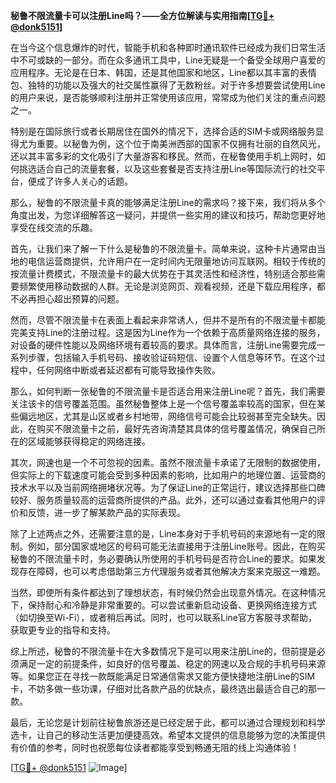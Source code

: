**秘鲁不限流量卡可以注册Line吗？——全方位解读与实用指南[[TG💪+ @donk5151](https://t.me/s/donk5151)]**

在当今这个信息爆炸的时代，智能手机和各种即时通讯软件已经成为我们日常生活中不可或缺的一部分。而在众多通讯工具中，Line无疑是一个备受全球用户喜爱的应用程序。无论是在日本、韩国，还是其他国家和地区，Line都以其丰富的表情包、独特的功能以及强大的社交属性赢得了无数粉丝。对于许多想要尝试使用Line的用户来说，是否能够顺利注册并正常使用该应用，常常成为他们关注的重点问题之一。

特别是在国际旅行或者长期居住在国外的情况下，选择合适的SIM卡或网络服务显得尤为重要。以秘鲁为例，这个位于南美洲西部的国家不仅拥有壮丽的自然风光，还以其丰富多彩的文化吸引了大量游客和移民。然而，在秘鲁使用手机上网时，如何挑选适合自己的流量套餐，以及这些套餐是否支持注册Line等国际流行的社交平台，便成了许多人关心的话题。

那么，秘鲁的不限流量卡真的能够满足注册Line的需求吗？接下来，我们将从多个角度出发，为您详细解答这一疑问，并提供一些实用的建议和技巧，帮助您更好地享受在线交流的乐趣。

首先，让我们来了解一下什么是秘鲁的不限流量卡。简单来说，这种卡片通常由当地的电信运营商提供，允许用户在一定时间内无限量地访问互联网。相较于传统的按流量计费模式，不限流量卡的最大优势在于其灵活性和经济性，特别适合那些需要频繁使用移动数据的人群。无论是浏览网页、观看视频，还是下载应用程序，都不必再担心超出预算的问题。

然而，尽管不限流量卡在表面上看起来非常诱人，但并不是所有的不限流量卡都能完美支持Line的注册过程。这是因为Line作为一个依赖于高质量网络连接的服务，对设备的硬件性能以及网络环境有着较高的要求。具体而言，注册Line需要完成一系列步骤，包括输入手机号码、接收验证码短信、设置个人信息等环节。在这个过程中，任何网络中断或者延迟都有可能导致操作失败。

那么，如何判断一张秘鲁的不限流量卡是否适合用来注册Line呢？首先，我们需要关注该卡的信号覆盖范围。虽然秘鲁整体上是一个信号覆盖率较高的国家，但在某些偏远地区，尤其是山区或者乡村地带，网络信号可能会比较弱甚至完全缺失。因此，在购买不限流量卡之前，最好先咨询清楚其具体的信号覆盖情况，确保自己所在的区域能够获得稳定的网络连接。

其次，网速也是一个不可忽视的因素。虽然不限流量卡承诺了无限制的数据使用，但实际上的下载速度可能会受到多种因素的影响，比如用户的地理位置、运营商的技术水平以及当前网络拥堵状况等。为了保证Line的正常运行，建议选择那些口碑较好、服务质量较高的运营商所提供的产品。此外，还可以通过查看其他用户的评价和反馈，进一步了解某款产品的实际表现。

除了上述两点之外，还需要注意的是，Line本身对于手机号码的来源地有一定的限制。例如，部分国家或地区的号码可能无法直接用于注册Line账号。因此，在购买秘鲁的不限流量卡时，务必要确认所使用的手机号码是否符合Line的要求。如果发现存在障碍，也可以考虑借助第三方代理服务或者其他解决方案来克服这一难题。

当然，即使所有条件都达到了理想状态，有时候仍然会出现意外情况。在这种情况下，保持耐心和冷静是非常重要的。可以尝试重新启动设备、更换网络连接方式（如切换至Wi-Fi），或者稍后再试。同时，也可以联系Line官方客服寻求帮助，获取更专业的指导和支持。

综上所述，秘鲁的不限流量卡在大多数情况下是可以用来注册Line的，但前提是必须满足一定的前提条件，如良好的信号覆盖、稳定的网速以及合规的手机号码来源等。如果您正在寻找一款既能满足日常通信需求又能方便快捷地注册Line的SIM卡，不妨多做一些功课，仔细对比各款产品的优缺点，最终选出最适合自己的那一款。

最后，无论您是计划前往秘鲁旅游还是已经定居于此，都可以通过合理规划和科学选卡，让自己的移动生活更加便捷高效。希望本文提供的信息能够为您的决策提供有价值的参考，同时也祝愿每位读者都能享受到畅通无阻的线上沟通体验！

[[TG💪+ @donk5151](https://t.me/s/donk5151) ![Image](https://i.postimg.cc/rwNCRYN7/Snipaste-2025-04-30-17-27-05.png)]